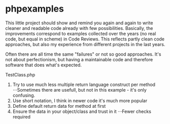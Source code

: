 # phpexamples

This little project should show and remind you again and again to write cleaner and readable code already with few possibilities. Basically, the improvements correspond to examples collected over the years (no real code, but equal in scheme) in Code Reviews. This reflects partly clean code approaches, but also my experience from different projects in the last years.

Often there are all time the same "failures" or not so good approaches. It's not about perfectionism, but having a maintainable code and therefore software that does what's expected.

TestClass.php
1. Try to use much less multiple return language construct per method
⋅⋅⋅Sometimes there are usefull, but not in this example - it's only confusing.
2. Use short notation, I think in newer code it's much more popular
3. Define default return data for method at first
4. Ensure the data in your object/class and trust in it
⋅⋅⋅Fewer checks required
